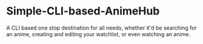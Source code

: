 # Simple-CLI-based-AnimeHub
A CLI based one stop destination for all needs, whether it'd be searching for an anime, creating and editing your watchlist, or even watching an anime.
